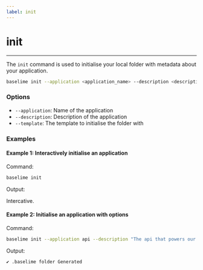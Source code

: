 ```yaml
---
label: init
---
```


# init

---

The `init` command is used to initialise your local folder with metadata about your application.

```bash # :icon-terminal: terminal
baselime init --application <application_name> --description <description> --template <template>
```

### Options

- `--application`: Name of the application
- `--description`: Description of the application
- `--template`: The template to initialise the folder with

### Examples

#### Example 1: Interactively initialise an application

Command:

```bash # :icon-terminal: terminal
baselime init
```

Output:

Intercative.

#### Example 2: Initialise an application with options

Command:

```bash # :icon-terminal: terminal
baselime init --application api --description "The api that powers our web application" --template @workspace/template-name
```

Output:

```txt # :icon-code: output
✔ .baselime folder Generated
```




